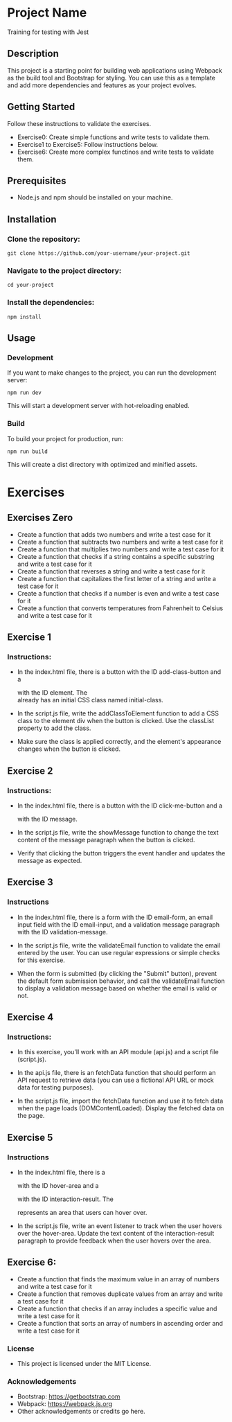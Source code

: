 # Project Name
Training for testing with Jest

## Description
This project is a starting point for building web applications using Webpack as the build tool and Bootstrap for styling. You can use this as a template and add more dependencies and features as your project evolves.

## Getting Started
Follow these instructions to validate the exercises.

- Exercise0: Create simple functions and write tests to validate them.
- Exercise1 to Exercise5:  Follow instructions below.
- Exercise6: Create more complex functinos and write tests to validate them.

## Prerequisites
- Node.js and npm should be installed on your machine.

## Installation
### Clone the repository:
```
git clone https://github.com/your-username/your-project.git
```


### Navigate to the project directory:
```
cd your-project
```

### Install the dependencies:
```
npm install
```

## Usage
### Development
If you want to make changes to the project, you can run the development server:

```
npm run dev
```
This will start a development server with hot-reloading enabled.

### Build
To build your project for production, run:
```
npm run build
```
This will create a dist directory with optimized and minified assets.

# Exercises

## Exercises Zero
- Create a function that adds two numbers and write a test case for it
- Create a function that subtracts two numbers and write a test case for it
- Create a function that multiplies two numbers and write a test case for it
- Create a function that checks if a string contains a specific substring and write a test case for it
- Create a function that reverses a string and write a test case for it
- Create a function that capitalizes the first letter of a string and write a test case for it
- Create a function that checks if a number is even and write a test case for it 
- Create a function that converts temperatures from Fahrenheit to Celsius and write a test case for it

## Exercise 1
### Instructions:

- In the index.html file, there is a button with the ID add-class-button and a <div> with the ID element. The <div> already has an initial CSS class named initial-class.

- In the script.js file, write the addClassToElement function to add a CSS class to the element div when the button is clicked. Use the classList property to add the class.

- Make sure the class is applied correctly, and the element's appearance changes when the button is clicked.

## Exercise 2
### Instructions:

- In the index.html file, there is a button with the ID click-me-button and a <p> with the ID message.

- In the script.js file, write the showMessage function to change the text content of the message paragraph when the button is clicked.

- Verify that clicking the button triggers the event handler and updates the message as expected.

## Exercise 3

### Instructions

- In the index.html file, there is a form with the ID email-form, an email input field with the ID email-input, and a validation message paragraph with the ID validation-message.

- In the script.js file, write the validateEmail function to validate the email entered by the user. You can use regular expressions or simple checks for this exercise.

- When the form is submitted (by clicking the "Submit" button), prevent the default form submission behavior, and call the validateEmail function to display a validation message based on whether the email is valid or not.


## Exercise 4
### Instructions:

- In this exercise, you'll work with an API module (api.js) and a script file (script.js).

- In the api.js file, there is an fetchData function that should perform an API request to retrieve data (you can use a fictional API URL or mock data for testing purposes).

- In the script.js file, import the fetchData function and use it to fetch data when the page loads (DOMContentLoaded). Display the fetched data on the page.

## Exercise 5
### Instructions

- In the index.html file, there is a <div> with the ID hover-area and a <p> with the ID interaction-result. The <div> represents an area that users can hover over.

- In the script.js file, write an event listener to track when the user hovers over the hover-area. Update the text content of the interaction-result paragraph to provide feedback when the user hovers over the area.


## Exercise 6: 

- Create a function that finds the maximum value in an array of numbers and write a test case for it
- Create a function that removes duplicate values from an array and write a test case for it
- Create a function that checks if an array includes a specific value and write a test case for it 
- Create a function that sorts an array of numbers in ascending order and write a test case for it
### License
- This project is licensed under the MIT License.

### Acknowledgements
- Bootstrap: https://getbootstrap.com
- Webpack: https://webpack.js.org
- Other acknowledgements or credits go here.
